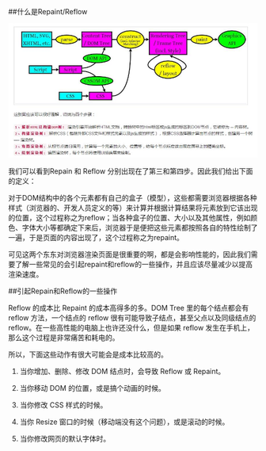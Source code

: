 ##什么是Repaint/Reflow

![](/assets/360截图20171018010455180.jpg)

我们可以看到Repain 和 Reflow 分别出现在了第三和第四步。因此我们给出下面的定义：

对于DOM结构中的各个元素都有自己的盒子（模型），这些都需要浏览器根据各种样式（浏览器的、开发人员定义的等）来计算并根据计算结果将元素放到它该出现的位置，这个过程称之为reflow；当各种盒子的位置、大小以及其他属性，例如颜色、字体大小等都确定下来后，浏览器于是便把这些元素都按照各自的特性绘制了一遍，于是页面的内容出现了，这个过程称之为repaint。

可见这两个东东对浏览器渲染页面是很重要的啊，都是会影响性能的，因此我们需要了解一些常见的会引起repaint和reflow的一些操作，并且应该尽量减少以提高渲染速度。



##引起Repain和Reflow的一些操作

Reflow 的成本比 Repaint 的成本高得多的多。DOM Tree 里的每个结点都会有 reflow 方法，一个结点的 reflow 很有可能导致子结点，甚至父点以及同级结点的 reflow。在一些高性能的电脑上也许还没什么，但是如果 reflow 发生在手机上，那么这个过程是非常痛苦和耗电的。

所以，下面这些动作有很大可能会是成本比较高的。

1. 当你增加、删除、修改 DOM 结点时，会导致 Reflow 或 Repaint。

2. 当你移动 DOM 的位置，或是搞个动画的时候。

3. 当你修改 CSS 样式的时候。

4. 当你 Resize 窗口的时候（移动端没有这个问题），或是滚动的时候。

5. 当你修改网页的默认字体时。






































